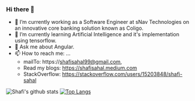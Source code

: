 ### Hi there 👋
* 🔭 I’m currently working as a Software Engineer at sNav Technologies on an innovative core banking solution known as Coligo.
* 🌱 I’m currently learning Artificial Intelligence and it's implementation using tensorflow.
* 💬 Ask me about Angular.
* 📫 How to reach me: ... 
  * mailTo: https://shafisahal99@gmail.com, 
  * Read my blogs: https://shafisahal.medium.com 
  * StackOverflow: https://stackoverflow.com/users/15203848/shafi-sahal

![Shafi's github stats](https://github-readme-stats.vercel.app/api?username=shafi-sahal&count_private=true&show_icons=true&theme=dark)
[![Top Langs](https://github-readme-stats.vercel.app/api/top-langs/?username=shafi-sahal&exclude_repo=PedCount&langs_count=20&hide=roff)](https://github.com/anuraghazra/github-readme-stats)


<!--
**shafi-sahal/shafi-sahal** is a ✨ _special_ ✨ repository because its `README.md` (this file) appears on your GitHub profile.

Here are some ideas to get you started:

- 🔭 I’m currently working on ...
- 🌱 I’m currently learning ...
- 👯 I’m looking to collaborate on ...
- 🤔 I’m looking for help with ...
- 💬 Ask me about ...
- 📫 How to reach me: ...
- 😄 Pronouns: ...
- ⚡ Fun fact: ...
-->
